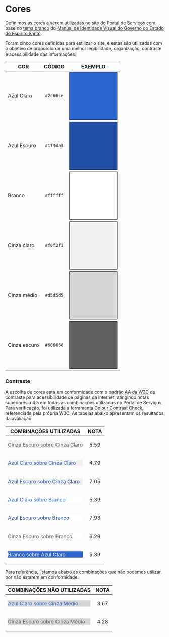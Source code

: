 # Cores

<style>
.swatch {
  max-width: 150px;
  min-width: 150px;
  width: 150px;
  max-height: 150px;
  min-height: 150px;
  height: 150px;
  border: 1px solid black;
}
</style>
 
Definimos as cores a serem utilizadas no site do Portal de Serviços com base no [tema branco] do [Manual de Identidade Visual do Governo do Estado do Espírito Santo][estilos].

Foram cinco cores definidas para estilizar o site, e estas são utilizadas com o objetivo de proporcionar uma melhor legibilidade, organização, contraste e acessibilidade das informações. 

[tema branco]:https://github.com/plonegovbr/brasil.gov.temas#id6
[estilos]:http://www.secom.gov.br/orientacoes-gerais/comunicacao-digital/guia-de-estilo-identidade-padrao-comunicacao-digital-fev2015.pdf

| COR         | CÓDIGO		| EXEMPLO
| ----------- | :---------: | ------------------------------------------------------------------ |
| Azul Claro  | `#2c66ce`   | <div class="swatch" style="background-color: #2c66ce">&nbsp;</div> |
| Azul Escuro | `#1f4da3`   | <div class="swatch" style="background-color: #1f4da3">&nbsp;</div> |
| Branco      | `#ffffff`   | <div class="swatch" style="background-color: #ffffff">&nbsp;</div> |
| Cinza claro | `#f0f2f1`   | <div class="swatch" style="background-color: #f0f2f1">&nbsp;</div> |
| Cinza médio | `#d5d5d5`   | <div class="swatch" style="background-color: #d5d5d5">&nbsp;</div> |
| Cinza escuro| `#606060`   | <div class="swatch" style="background-color: #606060">&nbsp;</div> |

### Contraste

A escolha de cores está em conformidade com o [padrão AA da W3C](http://www.w3.org/WAI/WCAG20/quickref/#qr-visual-audio-contrast-contrast) de contraste para acessibilidade de páginas da internet, atingindo notas superiores a 4.5 em todas as combinações utilizadas no Portal de Serviços. Para verificação, foi utilizada a ferramenta [Colour Contrast Check](http://snook.ca/technical/colour_contrast/colour.html#fg=33FF33,bg=333333), referenciada pela própria W3C. As tabelas abaixo apresentam os resultados da avaliação.

| COMBINAÇÕES UTILIZADAS                                                                   | NOTA |
| -----------------------------------------------------------------------------------------| :--: |
|<p style="background-color: #f0f2f1; color: #606060"> Cinza Escuro sobre Cinza Claro </p> | 5.59 |
|<p style="background-color: #f0f2f1; color: #2c66ce"> Azul Claro sobre Cinza Claro </p>   | 4.79 |
|<p style="background-color: #f0f2f1; color: #1f4da3"> Azul Escuro sobre Cinza Claro </p>  | 7.05 |
|<p style="background-color: #ffffff; color: #2c66ce"> Azul Claro sobre Branco </p>        | 5.39 |
|<p style="background-color: #ffffff; color: #1f4da3"> Azul Escuro sobre Branco </p>       | 7.93 |
|<p style="background-color: #ffffff; color: #606060"> Cinza Escuro sobre Branco </p>      | 6.29 |
|<p style="background-color: #2c66ce; color: #ffffff"> Branco sobre Azul Claro </p>        | 5.39 |

Para referência, listamos abaixo as combinações que não podemos utilizar, por não estarem em conformidade.

| COMBINAÇÕES NÃO UTILIZADAS                                                               | NOTA |
| -----------------------------------------------------------------------------------------| :--: |
|<p style="background-color: #d5d5d5; color: #2c66ce"> Azul Claro sobre Cinza Médio </p>   | 3.67 |
|<p style="background-color: #d5d5d5; color: #606060"> Cinza Escuro sobre Cinza Médio </p> | 4.28 |